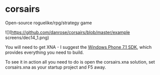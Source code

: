 corsairs
========

Open-source roguelike/rpg/strategy game

![](https://github.com/danrose/corsairs/blob/master/example screens/dec14_1.png)

You will need to get XNA - I suggest the [Windows Phone 7.1 SDK](http://dev.windowsphone.com/en-us/downloadsdk), which provides everything you need to build.

To see it in action all you need to do is open the corsairs.xna solution, set corsairs.xna as your startup project and F5 away.
